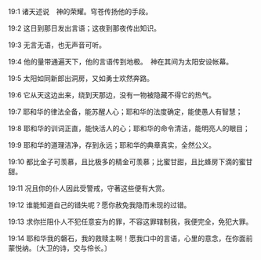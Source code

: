 <a id="1"></a>19:1  诸天述说　神的荣耀。穹苍传扬他的手段。  

<a id="2"></a>19:2  这日到那日发出言语；这夜到那夜传出知识。  

<a id="3"></a>19:3  无言无语，也无声音可听。  

<a id="4"></a>19:4  他的量带通遍天下，他的言语传到地极。　神在其间为太阳安设帐幕。  

<a id="5"></a>19:5  太阳如同新郎出洞房，又如勇士欢然奔路。  

<a id="6"></a>19:6  它从天这边出来，绕到天那边，没有一物被隐藏不得它的热气。  

<a id="7"></a>19:7  耶和华的律法全备，能苏醒人心；耶和华的法度确定，能使愚人有智慧；  

<a id="8"></a>19:8  耶和华的训词正直，能快活人的心；耶和华的命令清洁，能明亮人的眼目；  

<a id="9"></a>19:9  耶和华的道理洁净，存到永远；耶和华的典章真实，全然公义。  

<a id="10"></a>19:10  都比金子可羡慕，且比极多的精金可羡慕；比蜜甘甜，且比蜂房下滴的蜜甘甜。  

<a id="11"></a>19:11  况且你的仆人因此受警戒，守著这些便有大赏。  

<a id="12"></a>19:12  谁能知道自己的错失呢？愿你赦免我隐而未现的过错。  

<a id="13"></a>19:13  求你拦阻仆人不犯任意妄为的罪，不容这罪辖制我，我便完全，免犯大罪。  

<a id="14"></a>19:14  耶和华我的磐石，我的救赎主啊！愿我口中的言语，心里的意念，在你面前蒙悦纳。〔大卫的诗，交与伶长。〕  
